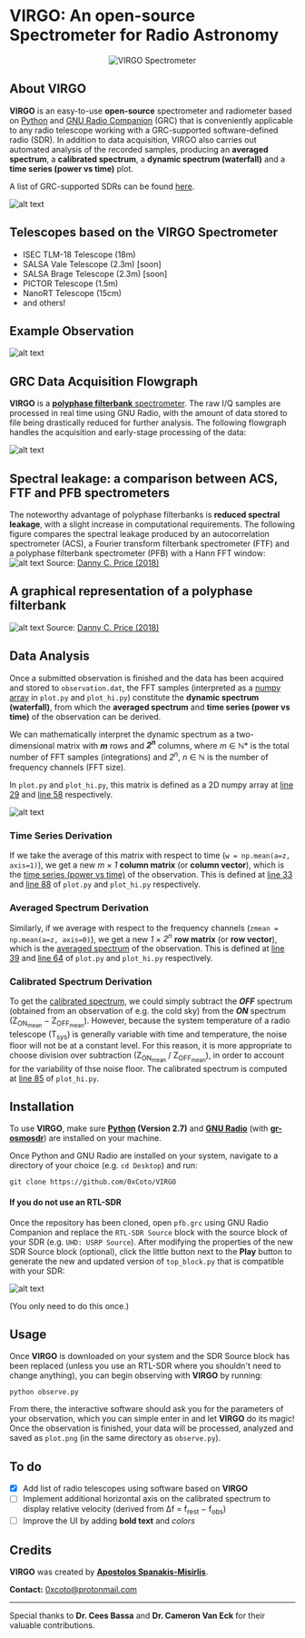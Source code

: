 # VIRGO: An open-source Spectrometer for Radio Astronomy
<p align="center">
  <img src="https://i.imgur.com/lH2OOTd.png?raw=true" alt="VIRGO Spectrometer"/>
</p>

## About VIRGO
**VIRGO** is an easy-to-use **open-source** spectrometer and radiometer based on [Python](https://www.python.org) and [GNU Radio Companion](https://wiki.gnuradio.org/index.php/GNURadioCompanion) (GRC) that is conveniently applicable to any radio telescope working with a GRC-supported software-defined radio (SDR). In addition to data acquisition, VIRGO also carries out automated analysis of the recorded samples, producing an **averaged spectrum**, a **calibrated spectrum**, a **dynamic spectrum (waterfall)** and a **time series (power vs time)** plot.

A list of GRC-supported SDRs can be found [here](https://wiki.gnuradio.org/index.php/Hardware).

![alt text](https://i.imgur.com/zS5ZjK0.png)

## Telescopes based on the VIRGO Spectrometer
- ISEC TLM-18 Telescope (18m)
- SALSA Vale Telescope (2.3m) [soon]
- SALSA Brage Telescope (2.3m) [soon]
- PICTOR Telescope (1.5m)
- NanoRT Telescope (15cm)
- and others!

## Example Observation
![alt text](https://i.imgur.com/K8g0wVd.png "Example Observation")

## GRC Data Acquisition Flowgraph
**VIRGO** is a [**polyphase filterbank** spectrometer](https://arxiv.org/abs/1607.03579). The raw I/Q samples are processed in real time using GNU Radio, with the amount of data stored to file being drastically reduced for further analysis. The following flowgraph handles the acquisition and early-stage processing of the data:

![alt text](https://i.imgur.com/2Xp8qnZ.png "Data Acquisition Flowgraph")

## Spectral leakage: a comparison between ACS, FTF and PFB spectrometers
The noteworthy advantage of polyphase filterbanks is **reduced spectral leakage**, with a slight increase in computational requirements. The following figure compares the spectral leakage produced by an autocorrelation spectrometer (ACS), a Fourier transform filterbank spectrometer (FTF) and a polyphase filterbank spectrometer (PFB) with a Hann FFT window:
![alt text](https://i.imgur.com/e5TwE3w.png "Spectrometer comparison regarding spectral leakage")
Source: [Danny C. Price (2018)](https://arxiv.org/abs/1607.03579)

## A graphical representation of a polyphase filterbank
![alt text](https://i.imgur.com/HUFTmTh.png)
Source: [Danny C. Price (2018)](https://arxiv.org/abs/1607.03579)

## Data Analysis
Once a submitted observation is finished and the data has been acquired and stored to `observation.dat`, the FFT samples (interpreted as a [numpy array](https://docs.scipy.org/doc/numpy/reference/generated/numpy.array.html) in `plot.py` and `plot_hi.py`) constitute the **dynamic spectrum (waterfall)**, from which the **averaged spectrum** and **time series (power vs time)** of the observation can be derived.

We can mathematically interpret the dynamic spectrum as a two-dimensional matrix with ***m*** rows and ***2<sup>n</sup>*** columns, where *m* ∈ ℕ\* is the total number of FFT samples (integrations) and *2<sup>n</sup>*, *n* ∈ ℕ is the number of frequency channels (FFT size).

In `plot.py` and `plot_hi.py`, this matrix is defined as a 2D numpy array at [line 29](https://github.com/0xCoto/VIRGO/blob/master/plot.py#L29) and [line 58](https://github.com/0xCoto/VIRGO/blob/master/plot_hi.py#L58) respectively.

![alt text](https://i.imgur.com/JksgAav.png)

### Time Series Derivation
If we take the average of this matrix with respect to time (`w = np.mean(a=z, axis=1)`), we get a new *m* × *1* **column matrix** (or **column vector**), which is the <ins>time series (power vs time)</ins> of the observation. This is defined at [line 33](https://github.com/0xCoto/VIRGO/blob/master/plot.py#L33) and [line 88](https://github.com/0xCoto/VIRGO/blob/master/plot_hi.py#L88) of `plot.py` and `plot_hi.py` respectively.

### Averaged Spectrum Derivation
Similarly, if we average with respect to the frequency channels (`zmean = np.mean(a=z, axis=0)`), we get a new *1* × *2<sup>n</sup>* **row matrix** (or **row vector**), which is the <ins>averaged spectrum</ins> of the observation. This is defined at [line 39](https://github.com/0xCoto/VIRGO/blob/master/plot.py#L39) and [line 64](https://github.com/0xCoto/VIRGO/blob/master/plot_hi.py#L64) of `plot.py` and `plot_hi.py` respectively.

### Calibrated Spectrum Derivation
To get the <ins>calibrated spectrum</ins>, we could simply subtract the ***OFF*** spectrum (obtained from an observation of e.g. the cold sky) from the ***ON*** spectrum (Z<sub>ON<sub>mean</sub></sub> − Z<sub>OFF<sub>mean</sub></sub>). However, because the system temperature of a radio telescope (T<sub>sys</sub>) is generally variable with time and temperature, the noise floor will not be at a constant level. For this reason, it is more appropriate to choose division over subtraction (Z<sub>ON<sub>mean</sub></sub> / Z<sub>OFF<sub>mean</sub></sub>), in order to account for the variability of thse noise floor. The calibrated spectrum is computed at [line 85](https://github.com/0xCoto/VIRGO/blob/master/plot_hi.py#L85) of `plot_hi.py`.

## Installation
To use **VIRGO**, make sure **[Python](https://www.python.org/) (Version 2.7)** and **[GNU Radio](https://wiki.gnuradio.org/index.php/InstallingGR)** (with **[gr-osmosdr](https://osmocom.org/projects/gr-osmosdr/wiki)**) are installed on your machine.

Once Python and GNU Radio are installed on your system, navigate to a directory of your choice (e.g. `cd Desktop`) and run:

```
git clone https://github.com/0xCoto/VIRGO
```

#### If you do not use an RTL-SDR
Once the repository has been cloned, open `pfb.grc` using GNU Radio Companion and replace the `RTL-SDR Source` block with the  source block of your SDR (e.g. `UHD: USRP Source`). After modifying the properties of the new SDR Source block (optional), click the little button next to the **Play** button to generate the new and updated version of `top_block.py` that is compatible with your SDR:

![alt text](https://i.imgur.com/F16haLm.png)

(You only need to do this once.)

## Usage
Once **VIRGO** is downloaded on your system and the SDR Source block has been replaced (unless you use an RTL-SDR where you shouldn't need to change anything), you can begin observing with **VIRGO** by running:

```
python observe.py
```

From there, the interactive software should ask you for the parameters of your observation, which you can simple enter in and let **VIRGO** do its magic! Once the observation is finished, your data will be processed, analyzed and saved as `plot.png` (in the same directory as `observe.py`).

## To do
- [x] Add list of radio telescopes using software based on **VIRGO**
- [ ] Implement additional horizontal axis on the calibrated spectrum to display relative velocity (derived from Δf = f<sub>rest</sub> − f<sub>obs</sub>)
- [ ] Improve the UI by adding **bold text** and *colors*

## Credits
**VIRGO** was created by **[Apostolos Spanakis-Misirlis](https://www.github.com/0xCoto/)**.

**Contact:** [0xcoto@protonmail.com](mailto:0xcoto@protonmail.com)

---

Special thanks to **Dr. Cees Bassa** and **Dr. Cameron Van Eck** for their valuable contributions.
